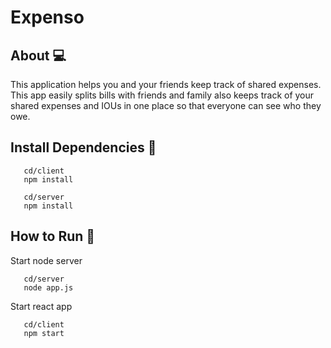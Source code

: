 # Expenso

## About 💻

This application helps you and your friends keep track of shared expenses. This app easily splits bills with friends and family also keeps track of your shared expenses and IOUs in one place so that everyone can see who they owe.

## Install Dependencies 🚀

```
   cd/client
   npm install

   cd/server
   npm install
```

## How to Run 💨

Start node server

```
   cd/server
   node app.js
```

Start react app

```
   cd/client
   npm start
```
